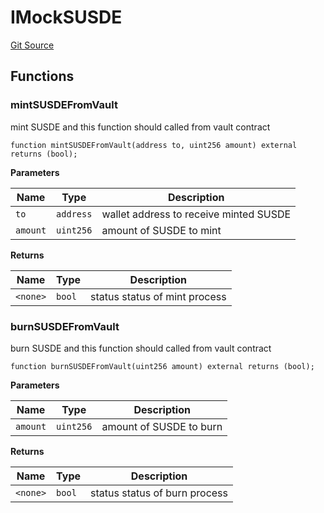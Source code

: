 # IMockSUSDE
[Git Source](https://github.com/onekill0503/donate-sc/blob/b586165cee99e3057a977a781c8c80d9f666681c/src\interfaces\IMockSUSDE.sol)


## Functions
### mintSUSDEFromVault

mint SUSDE and this function should called from vault contract


```solidity
function mintSUSDEFromVault(address to, uint256 amount) external returns (bool);
```
**Parameters**

|Name|Type|Description|
|----|----|-----------|
|`to`|`address`|wallet address to receive minted SUSDE|
|`amount`|`uint256`|amount of SUSDE to mint|

**Returns**

|Name|Type|Description|
|----|----|-----------|
|`<none>`|`bool`|status status of mint process|


### burnSUSDEFromVault

burn SUSDE and this function should called from vault contract


```solidity
function burnSUSDEFromVault(uint256 amount) external returns (bool);
```
**Parameters**

|Name|Type|Description|
|----|----|-----------|
|`amount`|`uint256`|amount of SUSDE to burn|

**Returns**

|Name|Type|Description|
|----|----|-----------|
|`<none>`|`bool`|status status of burn process|


